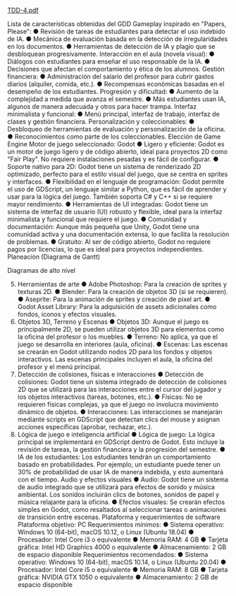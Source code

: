 
[TDD-4.pdf](https://github.com/user-attachments/files/19347460/TDD-4.pdf)

Lista de características obtenidas del GDD 
Gameplay inspirado en "Papers, Please": 
● Revisión de tareas de estudiantes para detectar el uso indebido de IA. 
● Mecánica de evaluación basada en la detección de irregularidades en los 
documentos. 
● Herramientas de detección de IA y plagio que se desbloquean 
progresivamente. 
Interacción en el aula (novela visual): 
● Diálogos con estudiantes para enseñar el uso responsable de la IA. 
● Decisiones que afectan el comportamiento y ética de los alumnos. 
Gestión financiera: 
● Administración del salario del profesor para cubrir gastos diarios (alquiler, 
comida, etc.). 
● Recompensas económicas basadas en el desempeño de los estudiantes. 
Progresión y dificultad: 
● Aumento de la complejidad a medida que avanza el semestre. 
● Más estudiantes usan IA, algunos de manera adecuada y otros para hacer 
trampa. 
Interfaz minimalista y funcional: 
● Menú principal, interfaz de trabajo, interfaz de clases y gestión financiera. 
Personalización y coleccionables: 
● Desbloqueo de herramientas de evaluación y personalización de la oficina. 
● Reconocimientos como parte de los coleccionables. 
Elección de Game Engine 
Motor de juego seleccionado: Godot 
● Ligero y eficiente: Godot es un motor de juego ligero y de código abierto, 
ideal para proyectos 2D como "Fair Play". No requiere instalaciones pesadas 
y es fácil de configurar. 
● Soporte nativo para 2D: Godot tiene un sistema de renderizado 2D 
optimizado, perfecto para el estilo visual del juego, que se centra en sprites y 
interfaces. 
● Flexibilidad en el lenguaje de programación: Godot permite el uso de 
GDScript, un lenguaje similar a Python, que es fácil de aprender y usar para 
la lógica del juego. También soporta C# y C++ si se requiere mayor 
rendimiento. 
● Herramientas de UI integradas: Godot tiene un sistema de interfaz de 
usuario (UI) robusto y flexible, ideal para la interfaz minimalista y funcional 
que requiere el juego. 
● Comunidad y documentación: Aunque más pequeña que Unity, Godot tiene 
una comunidad activa y una documentación extensa, lo que facilita la 
resolución de problemas. 
● Gratuito: Al ser de código abierto, Godot no requiere pagos por licencias, lo 
que es ideal para proyectos independientes. 
Planeación (Diagrama de Gantt) 
 
 
 
 
 
Diagramas de alto nivel 
 
 
 
 
 
 
5. Herramientas de arte 
● Adobe Photoshop: Para la creación de sprites y texturas 2D. 
● Blender: Para la creación de objetos 3D (si se requieren). 
● Aseprite: Para la animación de sprites y creación de pixel art. 
● Godot Asset Library: Para la adquisición de assets adicionales como fondos, 
iconos y efectos visuales. 
6. Objetos 3D, Terreno y Escenas 
● Objetos 3D: Aunque el juego es principalmente 2D, se pueden utilizar objetos 
3D para elementos como la oficina del profesor o los muebles. 
● Terreno: No aplica, ya que el juego se desarrolla en interiores (aula, oficina). 
● Escenas: Las escenas se crearán en Godot utilizando nodos 2D para los 
fondos y objetos interactivos. Las escenas principales incluyen el aula, la 
oficina del profesor y el menú principal. 
7. Detección de colisiones, físicas e interacciones 
● Detección de colisiones: Godot tiene un sistema integrado de detección de 
colisiones 2D que se utilizará para las interacciones entre el cursor del 
jugador y los objetos interactivos (tareas, botones, etc.). 
● Físicas: No se requieren físicas complejas, ya que el juego no involucra 
movimiento dinámico de objetos. 
● Interacciones: Las interacciones se manejarán mediante scripts en GDScript 
que detectan clics del mouse y asignan acciones específicas (aprobar, 
rechazar, etc.). 
8. Lógica de juego e inteligencia artificial 
● Lógica de juego: La lógica principal se implementará en GDScript dentro de 
Godot. Esto incluye la revisión de tareas, la gestión financiera y la progresión 
del semestre. 
● IA de los estudiantes: Los estudiantes tendrán un comportamiento basado en 
probabilidades. Por ejemplo, un estudiante puede tener un 30% de 
probabilidad de usar IA de manera indebida, y esto aumentará con el tiempo. 
Audio y efectos visuales 
● Audio: Godot tiene un sistema de audio integrado que se utilizará para 
efectos de sonido y música ambiental. Los sonidos incluirán clics de botones, 
sonidos de papel y música relajante para la oficina. 
● Efectos visuales: Se crearán efectos simples en Godot, como resaltados al 
seleccionar tareas o animaciones de transición entre escenas. 
Plataforma y requerimientos de software 
Plataforma objetivo: PC 
Requerimientos mínimos: 
● Sistema operativo: Windows 10 (64-bit), macOS 10.12, o Linux (Ubuntu 
18.04) 
● Procesador: Intel Core i3 o equivalente 
● Memoria RAM: 4 GB 
● Tarjeta gráfica: Intel HD Graphics 4000 o equivalente 
● Almacenamiento: 2 GB de espacio disponible 
Requerimientos recomendados: 
● Sistema operativo: Windows 10 (64-bit), macOS 10.14, o Linux (Ubuntu 
20.04) 
● Procesador: Intel Core i5 o equivalente 
● Memoria RAM: 8 GB 
● Tarjeta gráfica: NVIDIA GTX 1050 o equivalente 
● Almacenamiento: 2 GB de espacio disponible
